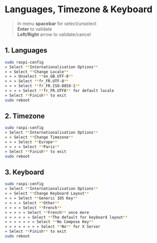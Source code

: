 # Languages, Timezone & Keyboard

> In menu **spacebar** for select/unselect<br>
> **Enter** to validate<br>
> **Left/Right** arrow to validate/cancel

## 1. Languages

```bash
sudo raspi-config
» Select **Internationalisation Options**
» » Select **Change Locale**
» » » Unselect **en_GB.UTF-8**
» » » Select **fr_FR.UTF-8**
» » » Select **fr_FR.ISO-8859-1**
» » » » Select **fr_FR.UTF8** for default locale
» Select **Finish** to exit
sudo reboot
```

## 2. Timezone

```bash
sudo raspi-config
» Select **Internationalisation Options**
» » Select **Change Timezone**
» » » Select **Europe**
» » » » Select **Paris**
» Select **Finish** to exit
sudo reboot
```

## 3. Keyboard

```bash
sudo raspi-config
» Select **Internationalisation Options**
» » Select **Change Keyboard Layout**
» » » Select **Generic 105 Key**
» » » » Select **Other**
» » » » Select **French**
» » » » » Select **French** once more
» » » » » » Select **The default for keyboard layout**
» » » » » » » Select **No Compose Key**
» » » » » » » » Select **No** for X Server
» Select **Finish** to exit
sudo reboot
```
